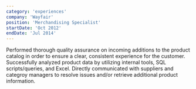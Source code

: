 ```yaml
---
category: 'experiences'
company: 'Wayfair'
position: 'Merchandising Specialist'
startDate: 'Oct 2012'
endDate: 'Jul 2014'
---
```


Performed thorough quality assurance on incoming additions to the product catalog in order to ensure a clear, consistent experience for the customer. Successfully analyzed product data by utilizing internal tools, SQL scripts/queries, and Excel. Directly communicated with suppliers and categroy managers to resolve issues and/or retrieve additional product information.
